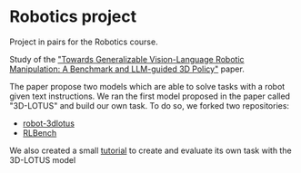 # Robotics project 

Project in pairs for the Robotics course.

Study of the ["Towards Generalizable Vision-Language Robotic Manipulation: A Benchmark and LLM-guided 3D Policy"](https://www.di.ens.fr/willow/research/gembench/) paper.

The paper propose two models which are able to solve tasks with a robot given text instructions.
We ran the first model proposed in the paper called "3D-LOTUS" and build our own task. To do so, we forked two repositories:
* [robot-3dlotus](https://github.com/martinjolif/robot-3dlotus)
* [RLBench](https://github.com/martinjolif/RLBench)

We also created a small [tutorial](https://github.com/martinjolif/robot-3dlotus/blob/main/create_evaluate_new_task.md) to create and evaluate its own task with the 3D-LOTUS model